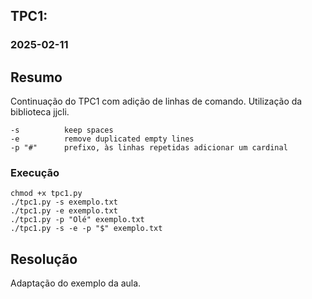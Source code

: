 ## TPC1:

### 2025-02-11

## Resumo
Continuação do TPC1 com adição de linhas de comando. 
Utilização da biblioteca jjcli.

    -s          keep spaces
    -e          remove duplicated empty lines
    -p "#"      prefixo, às linhas repetidas adicionar um cardinal

### Execução
```
chmod +x tpc1.py
./tpc1.py -s exemplo.txt
./tpc1.py -e exemplo.txt
./tpc1.py -p "Olé" exemplo.txt
./tpc1.py -s -e -p "$" exemplo.txt
```

## Resolução
Adaptação do exemplo da aula.